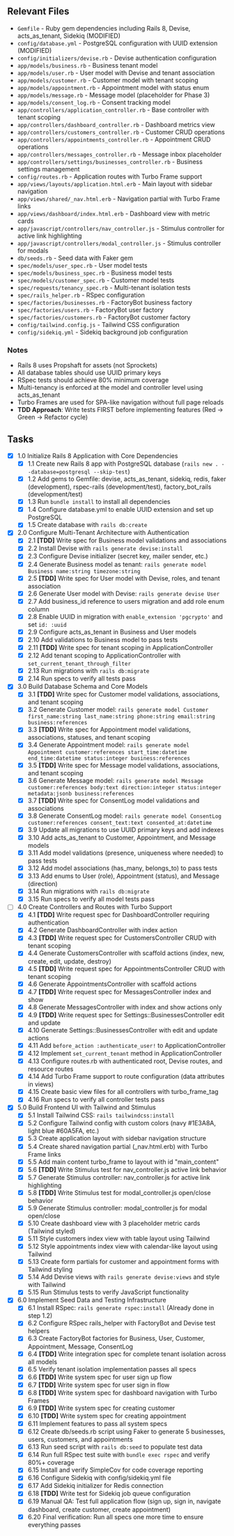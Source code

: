 ## Relevant Files

- `Gemfile` - Ruby gem dependencies including Rails 8, Devise, acts_as_tenant, Sidekiq (MODIFIED)
- `config/database.yml` - PostgreSQL configuration with UUID extension (MODIFIED)
- `config/initializers/devise.rb` - Devise authentication configuration
- `app/models/business.rb` - Business tenant model
- `app/models/user.rb` - User model with Devise and tenant association
- `app/models/customer.rb` - Customer model with tenant scoping
- `app/models/appointment.rb` - Appointment model with status enum
- `app/models/message.rb` - Message model (placeholder for Phase 3)
- `app/models/consent_log.rb` - Consent tracking model
- `app/controllers/application_controller.rb` - Base controller with tenant scoping
- `app/controllers/dashboard_controller.rb` - Dashboard metrics view
- `app/controllers/customers_controller.rb` - Customer CRUD operations
- `app/controllers/appointments_controller.rb` - Appointment CRUD operations
- `app/controllers/messages_controller.rb` - Message inbox placeholder
- `app/controllers/settings/businesses_controller.rb` - Business settings management
- `config/routes.rb` - Application routes with Turbo Frame support
- `app/views/layouts/application.html.erb` - Main layout with sidebar navigation
- `app/views/shared/_nav.html.erb` - Navigation partial with Turbo Frame links
- `app/views/dashboard/index.html.erb` - Dashboard view with metric cards
- `app/javascript/controllers/nav_controller.js` - Stimulus controller for active link highlighting
- `app/javascript/controllers/modal_controller.js` - Stimulus controller for modals
- `db/seeds.rb` - Seed data with Faker gem
- `spec/models/user_spec.rb` - User model tests
- `spec/models/business_spec.rb` - Business model tests
- `spec/models/customer_spec.rb` - Customer model tests
- `spec/requests/tenancy_spec.rb` - Multi-tenant isolation tests
- `spec/rails_helper.rb` - RSpec configuration
- `spec/factories/businesses.rb` - FactoryBot business factory
- `spec/factories/users.rb` - FactoryBot user factory
- `spec/factories/customers.rb` - FactoryBot customer factory
- `config/tailwind.config.js` - Tailwind CSS configuration
- `config/sidekiq.yml` - Sidekiq background job configuration

### Notes

- Rails 8 uses Propshaft for assets (not Sprockets)
- All database tables should use UUID primary keys
- RSpec tests should achieve 80% minimum coverage
- Multi-tenancy is enforced at the model and controller level using acts_as_tenant
- Turbo Frames are used for SPA-like navigation without full page reloads
- **TDD Approach**: Write tests FIRST before implementing features (Red → Green → Refactor cycle)

## Tasks

- [x] 1.0 Initialize Rails 8 Application with Core Dependencies
  - [x] 1.1 Create new Rails 8 app with PostgreSQL database (`rails new . --database=postgresql --skip-test`)
  - [x] 1.2 Add gems to Gemfile: devise, acts_as_tenant, sidekiq, redis, faker (development), rspec-rails (development/test), factory_bot_rails (development/test)
  - [x] 1.3 Run `bundle install` to install all dependencies
  - [x] 1.4 Configure database.yml to enable UUID extension and set up PostgreSQL
  - [x] 1.5 Create database with `rails db:create`

- [x] 2.0 Configure Multi-Tenant Architecture with Authentication
  - [x] 2.1 **[TDD]** Write spec for Business model validations and associations
  - [x] 2.2 Install Devise with `rails generate devise:install`
  - [x] 2.3 Configure Devise initializer (secret key, mailer sender, etc.)
  - [x] 2.4 Generate Business model as tenant: `rails generate model Business name:string timezone:string`
  - [x] 2.5 **[TDD]** Write spec for User model with Devise, roles, and tenant association
  - [x] 2.6 Generate User model with Devise: `rails generate devise User`
  - [x] 2.7 Add business_id reference to users migration and add role enum column
  - [x] 2.8 Enable UUID in migration with `enable_extension 'pgcrypto'` and set `id: :uuid`
  - [x] 2.9 Configure acts_as_tenant in Business and User models
  - [x] 2.10 Add validations to Business model to pass tests
  - [x] 2.11 **[TDD]** Write spec for tenant scoping in ApplicationController
  - [x] 2.12 Add tenant scoping to ApplicationController with `set_current_tenant_through_filter`
  - [x] 2.13 Run migrations with `rails db:migrate`
  - [x] 2.14 Run specs to verify all tests pass

- [x] 3.0 Build Database Schema and Core Models
  - [x] 3.1 **[TDD]** Write spec for Customer model validations, associations, and tenant scoping
  - [x] 3.2 Generate Customer model: `rails generate model Customer first_name:string last_name:string phone:string email:string business:references`
  - [x] 3.3 **[TDD]** Write spec for Appointment model validations, associations, statuses, and tenant scoping
  - [x] 3.4 Generate Appointment model: `rails generate model Appointment customer:references start_time:datetime end_time:datetime status:integer business:references`
  - [x] 3.5 **[TDD]** Write spec for Message model validations, associations, and tenant scoping
  - [x] 3.6 Generate Message model: `rails generate model Message customer:references body:text direction:integer status:integer metadata:jsonb business:references`
  - [x] 3.7 **[TDD]** Write spec for ConsentLog model validations and associations
  - [x] 3.8 Generate ConsentLog model: `rails generate model ConsentLog customer:references consent_text:text consented_at:datetime`
  - [x] 3.9 Update all migrations to use UUID primary keys and add indexes
  - [x] 3.10 Add acts_as_tenant to Customer, Appointment, and Message models
  - [x] 3.11 Add model validations (presence, uniqueness where needed) to pass tests
  - [x] 3.12 Add model associations (has_many, belongs_to) to pass tests
  - [x] 3.13 Add enums to User (role), Appointment (status), and Message (direction)
  - [x] 3.14 Run migrations with `rails db:migrate`
  - [x] 3.15 Run specs to verify all model tests pass

- [ ] 4.0 Create Controllers and Routes with Turbo Support
  - [x] 4.1 **[TDD]** Write request spec for DashboardController requiring authentication
  - [x] 4.2 Generate DashboardController with index action
  - [x] 4.3 **[TDD]** Write request spec for CustomersController CRUD with tenant scoping
  - [x] 4.4 Generate CustomersController with scaffold actions (index, new, create, edit, update, destroy)
  - [x] 4.5 **[TDD]** Write request spec for AppointmentsController CRUD with tenant scoping
  - [x] 4.6 Generate AppointmentsController with scaffold actions
  - [x] 4.7 **[TDD]** Write request spec for MessagesController index and show
  - [x] 4.8 Generate MessagesController with index and show actions only
  - [x] 4.9 **[TDD]** Write request spec for Settings::BusinessesController edit and update
  - [x] 4.10 Generate Settings::BusinessesController with edit and update actions
  - [x] 4.11 Add `before_action :authenticate_user!` to ApplicationController
  - [x] 4.12 Implement `set_current_tenant` method in ApplicationController
  - [x] 4.13 Configure routes.rb with authenticated root, Devise routes, and resource routes
  - [x] 4.14 Add Turbo Frame support to route configuration (data attributes in views)
  - [x] 4.15 Create basic view files for all controllers with turbo_frame_tag
  - [x] 4.16 Run specs to verify all controller tests pass

- [x] 5.0 Build Frontend UI with Tailwind and Stimulus
  - [x] 5.1 Install Tailwind CSS: `rails tailwindcss:install`
  - [x] 5.2 Configure Tailwind config with custom colors (navy #1E3A8A, light blue #60A5FA, etc.)
  - [x] 5.3 Create application layout with sidebar navigation structure
  - [x] 5.4 Create shared navigation partial (_nav.html.erb) with Turbo Frame links
  - [x] 5.5 Add main content turbo_frame to layout with id "main_content"
  - [x] 5.6 **[TDD]** Write Stimulus test for nav_controller.js active link behavior
  - [x] 5.7 Generate Stimulus controller: nav_controller.js for active link highlighting
  - [x] 5.8 **[TDD]** Write Stimulus test for modal_controller.js open/close behavior
  - [x] 5.9 Generate Stimulus controller: modal_controller.js for modal open/close
  - [x] 5.10 Create dashboard view with 3 placeholder metric cards (Tailwind styled)
  - [x] 5.11 Style customers index view with table layout using Tailwind
  - [x] 5.12 Style appointments index view with calendar-like layout using Tailwind
  - [x] 5.13 Create form partials for customer and appointment forms with Tailwind styling
  - [x] 5.14 Add Devise views with `rails generate devise:views` and style with Tailwind
  - [x] 5.15 Run Stimulus tests to verify JavaScript functionality

- [x] 6.0 Implement Seed Data and Testing Infrastructure
  - [x] 6.1 Install RSpec: `rails generate rspec:install` (Already done in step 1.2)
  - [x] 6.2 Configure RSpec rails_helper with FactoryBot and Devise test helpers
  - [x] 6.3 Create FactoryBot factories for Business, User, Customer, Appointment, Message, ConsentLog
  - [x] 6.4 **[TDD]** Write integration spec for complete tenant isolation across all models
  - [x] 6.5 Verify tenant isolation implementation passes all specs
  - [x] 6.6 **[TDD]** Write system spec for user sign up flow
  - [x] 6.7 **[TDD]** Write system spec for user sign in flow
  - [x] 6.8 **[TDD]** Write system spec for dashboard navigation with Turbo Frames
  - [x] 6.9 **[TDD]** Write system spec for creating customer
  - [x] 6.10 **[TDD]** Write system spec for creating appointment
  - [x] 6.11 Implement features to pass all system specs
  - [x] 6.12 Create db/seeds.rb script using Faker to generate 5 businesses, users, customers, and appointments
  - [x] 6.13 Run seed script with `rails db:seed` to populate test data
  - [x] 6.14 Run full RSpec test suite with `bundle exec rspec` and verify 80%+ coverage
  - [x] 6.15 Install and verify SimpleCov for code coverage reporting
  - [x] 6.16 Configure Sidekiq with config/sidekiq.yml file
  - [x] 6.17 Add Sidekiq initializer for Redis connection
  - [x] 6.18 **[TDD]** Write test for Sidekiq job queue configuration
  - [x] 6.19 Manual QA: Test full application flow (sign up, sign in, navigate dashboard, create customer, create appointment)
  - [x] 6.20 Final verification: Run all specs one more time to ensure everything passes
